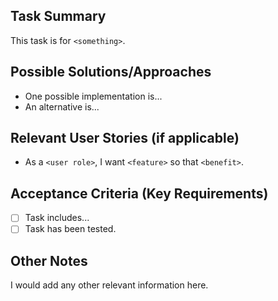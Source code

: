 ## Task Summary
This task is for `<something>`.

## Possible Solutions/Approaches
- One possible implementation is...
- An alternative is...

## Relevant User Stories (if applicable)
- As a `<user role>`, I want `<feature>` so that `<benefit>`.


## Acceptance Criteria (Key Requirements)
- [ ] Task includes...
- [ ] Task has been tested.

## Other Notes
I would add any other relevant information here.
